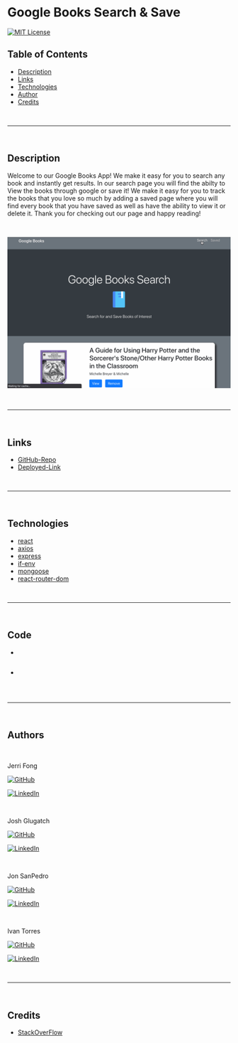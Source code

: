 # Google Books Search & Save


[![MIT License](https://img.shields.io/badge/License-MIT-blue.svg)](https://www.mit.edu/~amini/LICENSE.md)

## Table of Contents
* [Description](#Description)
* [Links](#Links)
* [Technologies](#Technologies)
* [Author](#Author)
* [Credits](#Credits)

<br>
<hr>
<br>


## Description 
Welcome to our Google Books App! We make it easy for you to search any book and instantly get results. In our search page you will find the abilty to View the books through google or save it! We make it easy for you to track the books that you love so much by adding a saved page where you will find every book that you have saved as well as have the ability to view it or delete it. Thank you for checking out our page and happy reading! 

<br>

![Gif](./assets/googleBook.gif)

<br>
<hr>
<br>

## Links
* [GitHub-Repo]()
* [Deployed-Link]()

<br>
<hr>
<br>

## Technologies
* [react]()
* [axios]()
* [express]()
* [if-env]()
* [mongoose]()
* [react-router-dom]()

<br>
<hr>
<br>


## Code
* 
```

```

* 
```

```

<br>
<hr>
<br>

## Authors 
<br>

Jerri Fong
<br>

[![GitHub](https://img.shields.io/badge/github-%23100000.svg?&style=for-the-badge&logo=github&logoColor=white)](https://github.com/janessaref)
<br>

[![LinkedIn](https://img.shields.io/badge/linkedin-%230077B5.svg?&style=for-the-badge&logo=linkedin&logoColor=white)](www.linkedin.com/in/ivan-torres-0828931b2)

<br>

Josh Glugatch
<br>

[![GitHub](https://img.shields.io/badge/github-%23100000.svg?&style=for-the-badge&logo=github&logoColor=white)](https://github.com/joshglugatch)
<br>

[![LinkedIn](https://img.shields.io/badge/linkedin-%230077B5.svg?&style=for-the-badge&logo=linkedin&logoColor=white)](www.linkedin.com/in/joshua-glugatch)

<br>

Jon SanPedro
<br>

[![GitHub](https://img.shields.io/badge/github-%23100000.svg?&style=for-the-badge&logo=github&logoColor=white)](https://github.com/jsp117)
<br>

[![LinkedIn](https://img.shields.io/badge/linkedin-%230077B5.svg?&style=for-the-badge&logo=linkedin&logoColor=white)](www.linkedin.com/in/ivan-torres-0828931b2)

<br>

Ivan Torres
<br>

[![GitHub](https://img.shields.io/badge/github-%23100000.svg?&style=for-the-badge&logo=github&logoColor=white)](https://github.com/IvanTorresMia)
<br>

[![LinkedIn](https://img.shields.io/badge/linkedin-%230077B5.svg?&style=for-the-badge&logo=linkedin&logoColor=white)](www.linkedin.com/in/ivan-torres-0828931b2)

<br>
<hr>
<br>

## Credits
* [StackOverFlow](https://stackoverflow.com/)

